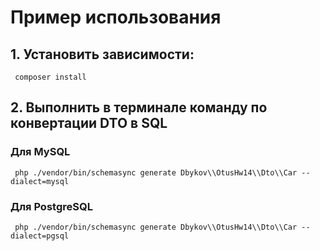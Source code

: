 # Пример использования
## 1. Установить зависимости:
```shell
 composer install
```
## 2. Выполнить в терминале команду по конвертации DTO в SQL
### Для MySQL
```shell
 php ./vendor/bin/schemasync generate Dbykov\\OtusHw14\\Dto\\Car --dialect=mysql
```

### Для PostgreSQL
```shell
 php ./vendor/bin/schemasync generate Dbykov\\OtusHw14\\Dto\\Car --dialect=pgsql
```
